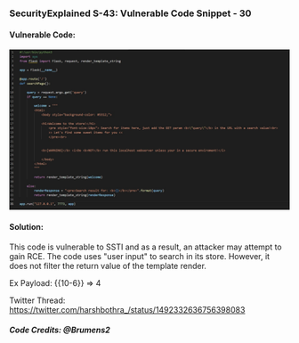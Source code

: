 ### SecurityExplained S-43: Vulnerable Code Snippet - 30

#### Vulnerable Code: 

![Vulnerable Code](../media/code-30.jpg)


#### Solution: 


This code is vulnerable to SSTI and as a result, an attacker may attempt to gain RCE. The code uses "user input" to search in its store. However, it does not filter the return value of the template render.

Ex Payload: {{10-6}} => 4


Twitter Thread: https://twitter.com/harshbothra_/status/1492332636756398083

##### Code Credits: @Brumens2 
 